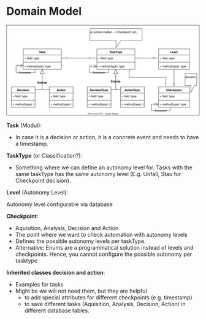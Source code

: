 # Domain Model

![domain model autonomy](./autonomy-uml.drawio.svg)

**Task** (Modul):

* In case it is a decision or action, it is a concrete event and needs to have a timestamp.

**TaskType** (or Classification?):

* Something where we can define an autonomy level for. Tasks with the same taskType has the same autonomy level (E.g. Unfall, Stau for Checkpoint decision).

**Level** (Autonomy Level):

Autonomy level configurable via database

**Checkpoint**:

* Aquisition, Analysis, Decision and Action
* The point where we want to check automation with autonomy levels
* Defines the possible autonomy levels per taskType.
* Alternative: Enums are a programmatical solution instead of levels and checkpoints. Hence, you cannot configure the possible autonomy per tasktype

**Inherited classes decision and action**:

* Examples for tasks
* Might be we will not need them, but they are helpful
  * to add special attributes for different checkpoints (e.g. timestamp)
  * to save different tasks (Aquisition, Analysis, Decision, Action) in different database tables.
